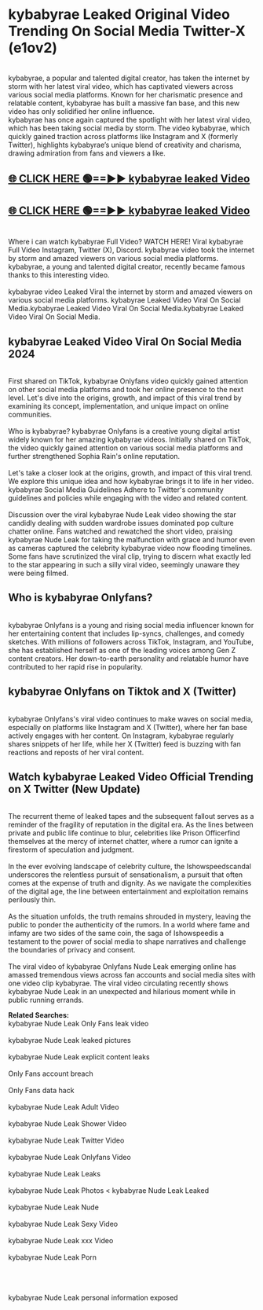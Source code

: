 # kybabyrae Leaked Original Video Trending On Social Media Twitter-X (e1ov2)

<br>
kybabyrae, a popular and talented digital creator, has taken the internet by storm with her latest viral video, which has captivated viewers across various social media platforms. Known for her charismatic presence and relatable content, kybabyrae has built a massive fan base, and this new video has only solidified her online influence.
<br>
kybabyrae has once again captured the spotlight with her latest viral video, which has been taking social media by storm. The video kybabyrae, which quickly gained traction across platforms like Instagram and X (formerly Twitter), highlights kybabyrae’s unique blend of creativity and charisma, drawing admiration from fans and viewers a like.
<br>

## [🌐 CLICK HERE 🟢==►►  kybabyrae leaked Video ](https://onlyclips.site?title=kybabyrae&ref=git)

## [🌐 CLICK HERE 🟢==►►  kybabyrae leaked Video ](https://onlyclips.site?title=kybabyrae&ref=git)



<br>
Where i can watch kybabyrae Full Video? WATCH HERE! Viral kybabyrae Full Video Instagram, Twitter (X), Discord. kybabyrae video took the internet by storm and amazed viewers on various social media platforms. kybabyrae, a young and talented digital creator, recently became famous thanks to this interesting video.
<br><br>
kybabyrae video Leaked Viral the internet by storm and amazed viewers on various social media platforms. kybabyrae Leaked Video Viral On Social Media.kybabyrae Leaked Video Viral On Social Media.kybabyrae Leaked Video Viral On Social Media.
<br>

<h2>kybabyrae Leaked Video Viral On Social Media 2024</h2>
<br>
First shared on TikTok, kybabyrae Onlyfans video quickly gained attention on other social media platforms and took her online presence to the next level. Let's dive into the origins, growth, and impact of this viral trend by examining its concept, implementation, and unique impact on online communities.
<br><br>
Who is kybabyrae? kybabyrae Onlyfans is a creative young digital artist widely known for her amazing kybabyrae videos. Initially shared on TikTok, the video quickly gained attention on various social media platforms and further strengthened Sophia Rain's online reputation.
<br><br>
Let's take a closer look at the origins, growth, and impact of this viral trend. We explore this unique idea and how kybabyrae brings it to life in her video. kybabyrae Social Media Guidelines Adhere to Twitter's community guidelines and policies while engaging with the video and related content.
<br><br>
Discussion over the viral kybabyrae Nude Leak video showing the star candidly dealing with sudden wardrobe issues dominated pop culture chatter online. Fans watched and rewatched the short video, praising kybabyrae Nude Leak for taking the malfunction with grace and humor even as cameras captured the celebrity kybabyrae video now flooding timelines. Some fans have scrutinized the viral clip, trying to discern what exactly led to the star appearing in such a silly viral video, seemingly unaware they were being filmed.
<br>

<h2>Who is kybabyrae Onlyfans?</h2>
<br>
kybabyrae Onlyfans is a young and rising social media influencer known for her entertaining content that includes lip-syncs, challenges, and comedy sketches. With millions of followers across TikTok, Instagram, and YouTube, she has established herself as one of the leading voices among Gen Z content creators. Her down-to-earth personality and relatable humor have contributed to her rapid rise in popularity.
<br>
<h2>kybabyrae Onlyfans on Tiktok and X (Twitter)</h2>
<br>
kybabyrae Onlyfans's viral video continues to make waves on social media, especially on platforms like Instagram and X (Twitter), where her fan base actively engages with her content. On Instagram, kybabyrae regularly shares snippets of her life, while her X (Twitter) feed is buzzing with fan reactions and reposts of her viral content.
<br>
<h2>Watch kybabyrae Leaked Video Official Trending on X Twitter (New Update)</h2>
<br>
The recurrent theme of leaked tapes and the subsequent fallout serves as a reminder of the fragility of reputation in the digital era. As the lines between private and public life continue to blur, celebrities like Prison Officerfind themselves at the mercy of internet chatter, where a rumor can ignite a firestorm of speculation and judgment.
<br><br>
In the ever evolving landscape of celebrity culture, the Ishowspeedscandal underscores the relentless pursuit of sensationalism, a pursuit that often comes at the expense of truth and dignity. As we navigate the complexities of the digital age, the line between entertainment and exploitation remains perilously thin.
<br><br>
As the situation unfolds, the truth remains shrouded in mystery, leaving the public to ponder the authenticity of the rumors. In a world where fame and infamy are two sides of the same coin, the saga of Ishowspeedis a testament to the power of social media to shape narratives and challenge the boundaries of privacy and consent.
<br><br>
The viral video of kybabyrae Onlyfans Nude Leak emerging online has amassed tremendous views across fan accounts and social media sites with one video clip kybabyrae. The viral video circulating recently shows kybabyrae Nude Leak in an unexpected and hilarious moment while in public running errands.
<br>

<strong>Related Searches:</strong>
<br>
kybabyrae Nude Leak Only Fans leak video
<br><br>
kybabyrae Nude Leak leaked pictures
<br><br>
kybabyrae Nude Leak explicit content leaks
<br><br>
Only Fans account breach
<br><br>
Only Fans data hack
<br><br>
kybabyrae Nude Leak Adult Video
<br><br>
kybabyrae Nude Leak Shower Video
<br><br>
kybabyrae Nude Leak Twitter Video
<br><br>
kybabyrae Nude Leak Onlyfans Video
<br><br>
kybabyrae Nude Leak Leaks
<br><br>
kybabyrae Nude Leak Photos
<
kybabyrae Nude Leak Leaked
<br><br>
kybabyrae Nude Leak Nude
<br><br>
kybabyrae Nude Leak Sexy Video
<br><br>
kybabyrae Nude Leak xxx Video
<br><br>
kybabyrae Nude Leak Porn
<br><br>

<br><br>
kybabyrae Nude Leak personal information exposed